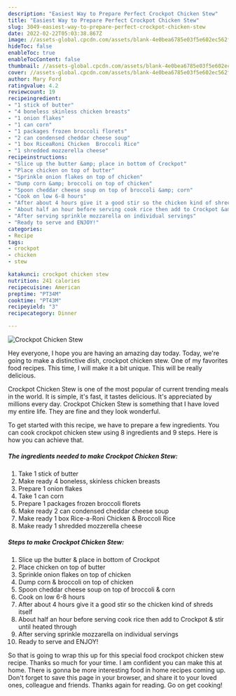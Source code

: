 ```yaml
---
description: "Easiest Way to Prepare Perfect Crockpot Chicken Stew"
title: "Easiest Way to Prepare Perfect Crockpot Chicken Stew"
slug: 3049-easiest-way-to-prepare-perfect-crockpot-chicken-stew
date: 2022-02-22T05:03:38.867Z
image: //assets-global.cpcdn.com/assets/blank-4e0bea6785e03f5e602ec562f230caae08da540cada707380b4fe1bbebba43da.png
hideToc: false
enableToc: true
enableTocContent: false
thumbnail: //assets-global.cpcdn.com/assets/blank-4e0bea6785e03f5e602ec562f230caae08da540cada707380b4fe1bbebba43da.png
cover: //assets-global.cpcdn.com/assets/blank-4e0bea6785e03f5e602ec562f230caae08da540cada707380b4fe1bbebba43da.png
author: Mary Ford
ratingvalue: 4.2
reviewcount: 19
recipeingredient:
- "1 stick of butter"
- "4 boneless skinless chicken breasts"
- "1 onion flakes"
- "1 can corn"
- "1 packages frozen broccoli florets"
- "2 can condensed cheddar cheese soup"
- "1 box RiceaRoni Chicken  Broccoli Rice"
- "1 shredded mozzerella cheese"
recipeinstructions:
- "Slice up the butter &amp; place in bottom of Crockpot"
- "Place chicken on top of butter"
- "Sprinkle onion flakes on top of chicken"
- "Dump corn &amp; broccoli on top of chicken"
- "Spoon cheddar cheese soup on top of broccoli &amp; corn"
- "Cook on low 6-8 hours"
- "After about 4 hours give it a good stir so the chicken kind of shreds itself"
- "About half an hour before serving cook rice then add to Crockpot &amp; stir until heated through"
- "After serving sprinkle mozzarella on individual servings"
- "Ready to serve and ENJOY!"
categories:
- Recipe
tags:
- crockpot
- chicken
- stew

katakunci: crockpot chicken stew 
nutrition: 241 calories
recipecuisine: American
preptime: "PT34M"
cooktime: "PT43M"
recipeyield: "3"
recipecategory: Dinner

---
```



![Crockpot Chicken Stew](//assets-global.cpcdn.com/assets/blank-4e0bea6785e03f5e602ec562f230caae08da540cada707380b4fe1bbebba43da.png)

Hey everyone, I hope you are having an amazing day today. Today, we're going to make a distinctive dish, crockpot chicken stew. One of my favorites food recipes. This time, I will make it a bit unique. This will be really delicious.



Crockpot Chicken Stew is one of the most popular of current trending meals in the world. It is simple, it's fast, it tastes delicious. It's appreciated by millions every day. Crockpot Chicken Stew is something that I have loved my entire life. They are fine and they look wonderful.


To get started with this recipe, we have to prepare a few ingredients. You can cook crockpot chicken stew using 8 ingredients and 9 steps. Here is how you can achieve that.

<!--inarticleads1-->

##### The ingredients needed to make Crockpot Chicken Stew:

1. Take 1 stick of butter
1. Make ready 4 boneless, skinless chicken breasts
1. Prepare 1 onion flakes
1. Take 1 can corn
1. Prepare 1 packages frozen broccoli florets
1. Make ready 2 can condensed cheddar cheese soup
1. Make ready 1 box Rice-a-Roni Chicken &amp; Broccoli Rice
1. Make ready 1 shredded mozzerella cheese




<!--inarticleads2-->

##### Steps to make Crockpot Chicken Stew:

1. Slice up the butter &amp; place in bottom of Crockpot
1. Place chicken on top of butter
1. Sprinkle onion flakes on top of chicken
1. Dump corn &amp; broccoli on top of chicken
1. Spoon cheddar cheese soup on top of broccoli &amp; corn
1. Cook on low 6-8 hours
1. After about 4 hours give it a good stir so the chicken kind of shreds itself
1. About half an hour before serving cook rice then add to Crockpot &amp; stir until heated through
1. After serving sprinkle mozzarella on individual servings
1. Ready to serve and ENJOY!



So that is going to wrap this up for this special food crockpot chicken stew recipe. Thanks so much for your time. I am confident you can make this at home. There is gonna be more interesting food in home recipes coming up. Don't forget to save this page in your browser, and share it to your loved ones, colleague and friends. Thanks again for reading. Go on get cooking!
